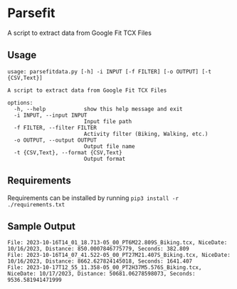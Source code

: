 # Parsefit

A script to extract data from Google Fit TCX Files

## Usage
```text
usage: parsefitdata.py [-h] -i INPUT [-f FILTER] [-o OUTPUT] [-t {CSV,Text}]

A script to extract data from Google Fit TCX Files

options:
  -h, --help            show this help message and exit
  -i INPUT, --input INPUT
                        Input file path
  -f FILTER, --filter FILTER
                        Activity filter (Biking, Walking, etc.)
  -o OUTPUT, --output OUTPUT
                        Output file name
  -t {CSV,Text}, --format {CSV,Text}
                        Output format
```

## Requirements

Requirements can be installed by running `pip3 install -r ./requirements.txt`

## Sample Output

```
File: 2023-10-16T14_01_18.713-05_00_PT6M22.809S_Biking.tcx, NiceDate: 10/16/2023, Distance: 850.0007846775779, Seconds: 382.809
File: 2023-10-16T14_07_41.522-05_00_PT27M21.407S_Biking.tcx, NiceDate: 10/16/2023, Distance: 8662.627824145018, Seconds: 1641.407
File: 2023-10-17T12_55_11.358-05_00_PT2H37M5.576S_Biking.tcx, NiceDate: 10/17/2023, Distance: 50681.06278598073, Seconds: 9536.581941471999
```